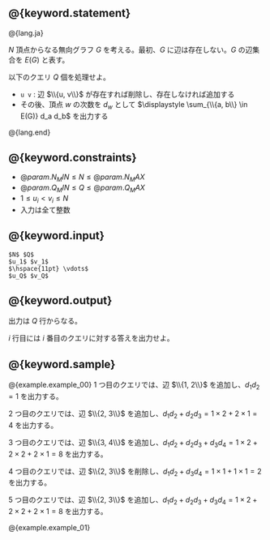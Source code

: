 ## @{keyword.statement}

@{lang.ja}

$N$ 頂点からなる無向グラフ $G$ を考える。最初、$G$ に辺は存在しない。$G$ の辺集合を $E(G)$ と表す。

以下のクエリ $Q$ 個を処理せよ。

- `u v` : 辺 $\\{u, v\\}$ が存在すれば削除し、存在しなければ追加する
- その後、頂点 $w$ の次数を $d_w$ として $\displaystyle \sum_{\\{a, b\\} \in E(G)} d_a d_b$ を出力する

@{lang.end}

## @{keyword.constraints}
- $@{param.N_MIN} \leq N \leq @{param.N_MAX}$
- $@{param.Q_MIN} \leq Q \leq @{param.Q_MAX}$
- $1 \leq u_i \lt v_i \leq N$
- 入力は全て整数

## @{keyword.input}

```
$N$ $Q$
$u_1$ $v_1$
$\hspace{11pt} \vdots$
$u_Q$ $v_Q$
```

## @{keyword.output}

出力は $Q$ 行からなる。

$i$ 行目には $i$ 番目のクエリに対する答えを出力せよ。

## @{keyword.sample}

@{example.example_00}
$1$ つ目のクエリでは、辺 $\\{1, 2\\}$ を追加し、$d_1 d_2 = 1$ を出力する。

$2$ つ目のクエリでは、辺 $\\{2, 3\\}$ を追加し、$d_1 d_2 + d_2 d_3 = 1 \times 2 + 2 \times 1 = 4$ を出力する。

$3$ つ目のクエリでは、辺 $\\{3, 4\\}$ を追加し、$d_1 d_2 + d_2 d_3 + d_3 d_4 = 1 \times 2 + 2 \times 2 + 2 \times 1 = 8$ を出力する。

$4$ つ目のクエリでは、辺 $\\{2, 3\\}$ を削除し、$d_1 d_2 + d_3 d_4 = 1 \times 1 + 1 \times 1 = 2$ を出力する。

$5$ つ目のクエリでは、辺 $\\{2, 3\\}$ を追加し、$d_1 d_2 + d_2 d_3 + d_3 d_4 = 1 \times 2 + 2 \times 2 + 2 \times 1 = 8$ を出力する。

@{example.example_01}
